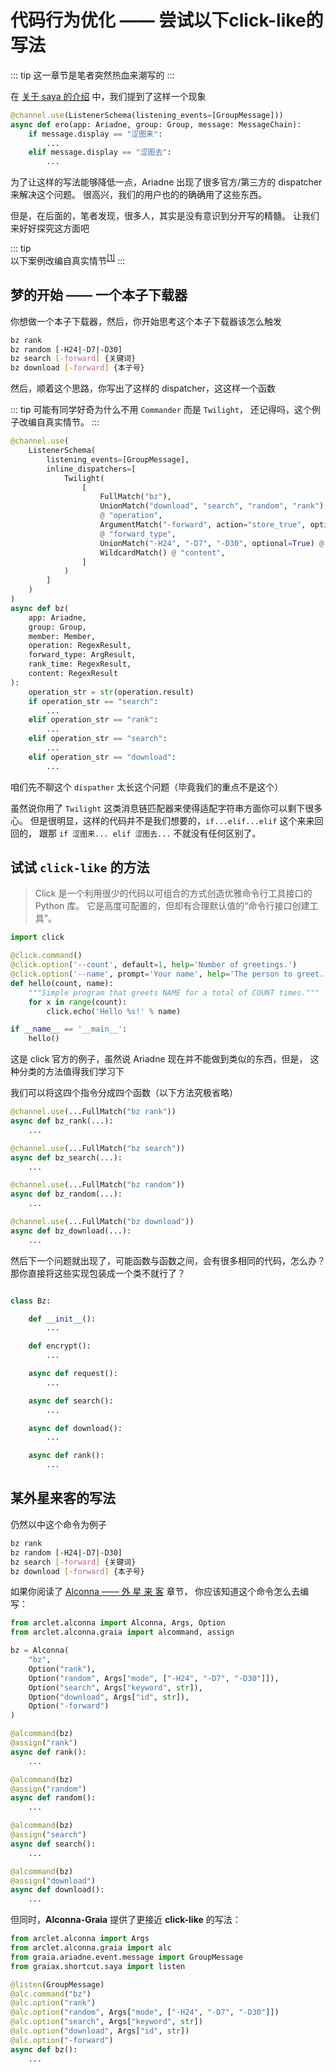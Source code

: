 # 代码行为优化 —— 尝试以下click-like的写法

::: tip
这一章节是笔者突然热血来潮写的
:::

在 [关于 saya 的介绍](/guide/message_parser/) 中，我们提到了这样一个现象

```python
@channel.use(ListenerSchema(listening_events=[GroupMessage]))
async def ero(app: Ariadne, group: Group, message: MessageChain):
    if message.display == "涩图来":
        ...
    elif message.display == "涩图去":
        ...
```

为了让这样的写法能够降低一点，Ariadne 出现了很多官方/第三方的 dispatcher 来解决这个问题。
很高兴，我们的用户也的的确确用了这些东西。

但是，在后面的，笔者发现，很多人，其实是没有意识到分开写的精髓。
让我们来好好探究这方面吧

::: tip  
以下案例改编自真实情节<sup>[[1]](https://github.com/SAGIRI-kawaii/sagiri-bot/pull/330)</sup>
:::

## 梦的开始 —— 一个本子下载器

你想做一个本子下载器，然后，你开始思考这个本子下载器该怎么触发

``` bash
bz rank
bz random [-H24|-D7|-D30]
bz search [-forward] {关键词}
bz download [-forward] {本子号}
```

然后，顺着这个思路，你写出了这样的 dispatcher，这这样一个函数

::: tip
可能有同学好奇为什么不用 `Commander` 而是 `Twilight`，
还记得吗，这个例子改编自真实情节。
:::

``` python
@channel.use(
    ListenerSchema(
        listening_events=[GroupMessage],
        inline_dispatchers=[
            Twilight(
                [
                    FullMatch("bz"),
                    UnionMatch("download", "search", "random", "rank")
                    @ "operation",
                    ArgumentMatch("-forward", action="store_true", optional=True)
                    @ "forward_type",
                    UnionMatch("-H24", "-D7", "-D30", optional=True) @ "rank_time",
                    WildcardMatch() @ "content",
                ]
            )
        ]
    )
)
async def bz(
    app: Ariadne,
    group: Group,
    member: Member,
    operation: RegexResult,
    forward_type: ArgResult,
    rank_time: RegexResult,
    content: RegexResult
):
    operation_str = str(operation.result)
    if operation_str == "search":
        ...
    elif operation_str == "rank":
        ...
    elif operation_str == "search":
        ...
    elif operation_str == "download":
        ...
```

咱们先不聊这个 `dispather` 太长这个问题（毕竟我们的重点不是这个）

虽然说你用了 `Twilight` 这类消息链匹配器来使得适配字符串方面你可以剩下很多心。
但是很明显，这样的代码并不是我们想要的，`if...elif...elif` 这个来来回回的，
跟那 `if 涩图来... elif 涩图去...` 不就没有任何区别了。

## 试试 `click-like` 的方法

> Click 是一个利用很少的代码以可组合的方式创造优雅命令行工具接口的 Python 库。 它是高度可配置的，但却有合理默认值的“命令行接口创建工具”。

```python
import click

@click.command()
@click.option('--count', default=1, help='Number of greetings.')
@click.option('--name', prompt='Your name', help='The person to greet.')
def hello(count, name):
    """Simple program that greets NAME for a total of COUNT times."""
    for x in range(count):
        click.echo('Hello %s!' % name)

if __name__ == '__main__':
    hello()
```

这是 click 官方的例子，虽然说 Ariadne 现在并不能做到类似的东西，但是，
这种分类的方法值得我们学习下

我们可以将这四个指令分成四个函数（以下方法究极省略）

```python
@channel.use(...FullMatch("bz rank"))
async def bz_rank(...):
    ...

@channel.use(...FullMatch("bz search"))
async def bz_search(...):
    ...

@channel.use(...FullMatch("bz random"))
async def bz_random(...):
    ...

@channel.use(...FullMatch("bz download"))
async def bz_download(...):
    ...

```

然后下一个问题就出现了，可能函数与函数之间，会有很多相同的代码，怎么办？  
那你直接将这些实现包装成一个类不就行了？

```python

class Bz:

    def __init__():
        ...

    def encrypt():
        ...

    async def request():
        ...

    async def search():
        ...

    async def download():
        ...

    async def rank():
        ...

```

<loading />

## 某外星来客的写法

仍然以中这个命令为例子

``` bash
bz rank
bz random [-H24|-D7|-D30]
bz search [-forward] {关键词}
bz download [-forward] {本子号}
```

如果你阅读了 [Alconna —— 外 星 来 客](/guide/message_parser/alconna.md) 章节，
你应该知道这个命令怎么去编写：

```python
from arclet.alconna import Alconna, Args, Option
from arclet.alconna.graia import alcommand, assign

bz = Alconna(
    "bz",
    Option("rank"),
    Option("random", Args["mode", ["-H24", "-D7", "-D30"]]),
    Option("search", Args["keyword", str]),
    Option("download", Args["id", str]),
    Option("-forward")
)

@alcommand(bz)
@assign("rank")
async def rank():
    ...

@alcommand(bz)
@assign("random")
async def random():
    ...

@alcommand(bz)
@assign("search")
async def search():
    ...

@alcommand(bz)
@assign("download")
async def download():
    ...
```

但同时，**Alconna-Graia** 提供了更接近 **click-like** 的写法：

```python
from arclet.alconna import Args
from arclet.alconna.graia import alc
from graia.ariadne.event.message import GroupMessage
from graiax.shortcut.saya import listen

@listen(GroupMessage)
@alc.command("bz")
@alc.option("rank")
@alc.option("random", Args["mode", ["-H24", "-D7", "-D30"]])
@alc.option("search", Args["keyword", str])
@alc.option("download", Args["id", str])
@alc.option("-forward")
async def bz():
    ...
```
